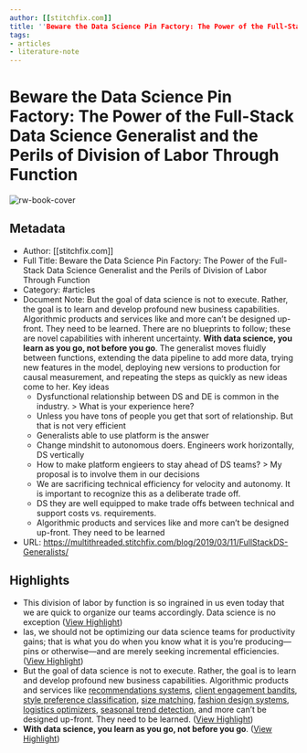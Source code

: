 ```yaml
---
author: [[stitchfix.com]]
title: ''Beware the Data Science Pin Factory: The Power of the Full-Stack Data Science Generalist and the Perils of Division of Labor Through Function''
tags: 
- articles
- literature-note
---
```

# Beware the Data Science Pin Factory: The Power of the Full-Stack Data Science Generalist and the Perils of Division of Labor Through Function

![rw-book-cover](https://multithreaded.stitchfix.com/assets/posts/2019-03-11-FullStackDS-Generalists/image1.png)

## Metadata
- Author: [[stitchfix.com]]
- Full Title: Beware the Data Science Pin Factory: The Power of the Full-Stack Data Science Generalist and the Perils of Division of Labor Through Function
- Category: #articles
- Document Note: But the goal of data science is not to execute. Rather, the goal is to learn and develop profound new business capabilities. Algorithmic products and services like and more can’t be designed up-front. They need to be learned. There are no blueprints to follow; these are novel capabilities with inherent uncertainty. **With data science, you learn as you go, not before you go**.
   The generalist moves fluidly between functions, extending the data pipeline to add more data, trying new features in the model, deploying new versions to production for causal measurement, and repeating the steps as quickly as new ideas come to her.
   Key ideas
   - Dysfunctional relationship between DS and DE is common in the industry. > What is your experience here?
   - Unless you have tons of people you get that sort of relationship. But that is not very efficient
   - Generalists able to use platform is the answer
   - Change mindshit to autonomous doers. Engineers work horizontally, DS vertically
   - How to make platform engieers to stay ahead of DS teams? > My proposal is to involve them in our decisions
   - We are sacrificing technical efficiency for velocity and autonomy. It is important to recognize this as a deliberate trade off.
   - DS they are well equipped to make trade offs between technical and support costs vs. requirements.
   - Algorithmic products and services like and more can’t be designed up-front. They need to be learned 
- URL: https://multithreaded.stitchfix.com/blog/2019/03/11/FullStackDS-Generalists/

## Highlights
- This division of labor by function is so ingrained in us even today that we are quick to organize our teams accordingly. Data science is no exception ([View Highlight](https://read.readwise.io/read/01gs3p24sanjpfaej8v54dnzp5))
- las, we should not be optimizing our data science teams for productivity gains; that is what you do when you know what it is you’re producing—pins or otherwise—and are merely seeking incremental efficiencies. ([View Highlight](https://read.readwise.io/read/01gs3p2hddvnezjk7j7919a91p))
- But the goal of data science is not to execute. Rather, the goal is to learn and develop profound new business capabilities. Algorithmic products and services like [recommendations systems](https://multithreaded.stitchfix.com/blog/2015/07/14/glmms/), [client engagement bandits](https://multithreaded.stitchfix.com/blog/2018/11/08/bandits/), [style preference classification](https://multithreaded.stitchfix.com/blog/2018/06/28/latent-style/), [size matching](https://multithreaded.stitchfix.com/blog/2017/12/13/latentsize/), [fashion design systems](https://multithreaded.stitchfix.com/blog/2016/07/14/data-driven-fashion-design/), [logistics optimizers](https://multithreaded.stitchfix.com/blog/2016/07/21/skynet-salesman/), [seasonal trend detection](https://multithreaded.stitchfix.com/blog/2016/08/23/seasonal-trends/), and more can’t be designed up-front. They need to be learned. ([View Highlight](https://read.readwise.io/read/01gs3p2rte7kqrjzj2387bva4h))
- **With data science, you learn as you go, not before you go**. ([View Highlight](https://read.readwise.io/read/01gs3p2xtmesn58vq2t2qs5skj))
